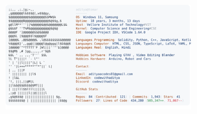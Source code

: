 <a href="https://github.com/1dvlpr/1dvlpr">
  <picture>
    <source media="(prefers-color-scheme: dark)" srcset="https://raw.githubusercontent.com/1dvlpr/1dvlpr/main/dark_mode.svg">
    <img alt="Aditya Tomar's GitHub Profile README" src="https://raw.githubusercontent.com/1dvlpr/1dvlpr/main/light_mode.svg">
  </picture>
</a>
